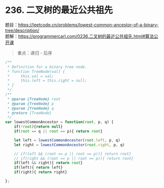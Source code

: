 # 236. 二叉树的最近公共祖先

题目：https://leetcode.cn/problems/lowest-common-ancestor-of-a-binary-tree/description/    
题解：https://programmercarl.com/0236.二叉树的最近公共祖先.html#算法公开课      


> 重点：递归 - 后序 

```js
/**
 * Definition for a binary tree node.
 * function TreeNode(val) {
 *     this.val = val;
 *     this.left = this.right = null;
 * }
 */
/**
 * @param {TreeNode} root
 * @param {TreeNode} p
 * @param {TreeNode} q
 * @return {TreeNode}
 */
var lowestCommonAncestor = function(root, p, q) {
    if(!root){return null}
    if(root == q || root == p){ return root}

    let left = lowestCommonAncestor(root.left, p, q)
    let right = lowestCommonAncestor(root.right, p, q)

    // if(left && (root == p || root == p)){ return root} 
    // if(right && (root == p || root == p)){ return root}
    if(left && right){ return root}
    if(left){ return left}
    if(right){ return right}

};
```